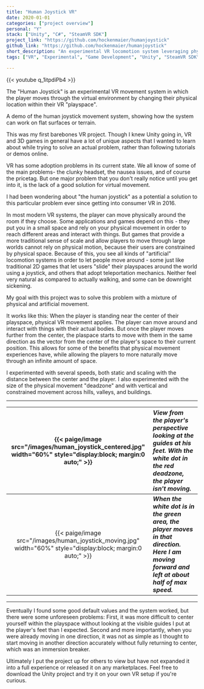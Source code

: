 ```yaml
---
title: "Human Joystick VR"
date: 2020-01-01
categories: ["project overview"]
personal: "Y"
stack: ["Unity", "C#", "SteamVR SDK"]
project_link: "https://github.com/hockenmaier/humanjoystick"
github_link: "https://github.com/hockenmaier/humanjoystick"
short_description: "An experimental VR locomotion system leveraging physical playspace movement."
tags: ["VR", "Experimental", "Game Development", "Unity", "SteamVR SDK", "3D Printing", "Video Games", "Prototyping", "User Experience", "AI"]

---
```


{{< youtube q_1itpdiPb4 >}}

The "Human Joystick" is an experimental VR movement system in which the player moves through the virtual environment by changing their physical location within their VR "playspace".


A demo of the human joystick movement system, showing how the system can work on flat surfaces or terrain.


This was my first barebones VR project. Though I knew Unity going in, VR and 3D games in general have a lot of unique aspects that I wanted to learn about while trying to solve an actual problem, rather than following tutorials or demos online.

VR has some adoption problems in its current state. We all know of some of the main problems- the clunky headset, the nausea issues, and of course the pricetag. But one major problem that you don't really notice until you get into it, is the lack of a good solution for virtual movement.

I had been wondering about "the human joystick" as a potential a solution to this particular problem ever since getting into consumer VR in 2016.

In most modern VR systems, the player can move physically around the room if they choose. Some applications and games depend on this - they put you in a small space and rely on your physical movement in order to reach different areas and interact with things. But games that provide a more traditional sense of scale and allow players to move through large worlds cannot rely on physical motion, because their users are constrained by physical space. Because of this, you see all kinds of "artificial" locomotion systems in order to let people move around - some just like traditional 2D games that let users "slide" their playspaces around the world using a joystick, and others that adopt teleportation mechanics. Neither feel very natural as compared to actually walking, and some can be downright sickening.

My goal with this project was to solve this problem with a mixture of physical and artificial movement.

It works like this: When the player is standing near the center of their playspace, physical VR movement applies. The player can move around and interact with things with their actual bodies. But once the player moves further from the center, the plaspace starts to move with them in the same direction as the vector from the center of the player's space to their current position. This allows for some of the benefits that physical movement experiences have, while allowing the players to more naturally move through an infinite amount of space.

I experimented with several speeds, both static and scaling with the distance between the center and the player. I also experimented with the size of the physical movement "deadzone" and with vertical and constrained movement across hills, valleys, and buildings.

---

| {{< paige/image src="/images/human_joystick_centered.jpg" width="60%" style="display:block; margin:0 auto;" >}} | _View from the player's perspective looking at the guides at his feet. With the white dot in the red deadzone, the player isn't moving._ |
|:----------------------------------------------------------------------------------------------------------------:|:-------------------------------------------------------------------------------------------------------------|
| {{< paige/image src="/images/human_joystick_moving.jpg" width="60%" style="display:block; margin:0 auto;" >}}    | **_When the white dot is in the green area, the player moves in that direction. Here I am moving forward and left at about half of max speed._** |
---

Eventually I found some good default values and the system worked, but there were some unforeseen problems: First, it was more difficult to center yourself within the playspace without looking at the visible guides I put at the player's feet than I expected. Second and more importantly, when you were already moving in one direction, it was not as simple as I thought to start moving in another direction accurately without fully returning to center, which was an immersion breaker.

Ultimately I put the project up for others to view but have not expanded it into a full experience or released it on any marketplaces. Feel free to download the Unity project and try it on your own VR setup if you're curious.